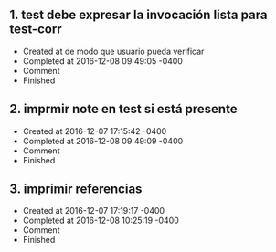 ## 1. test debe expresar la invocación lista para test-corr
- Created at    de modo que usuario pueda verificar
- Completed at 2016-12-08 09:49:05 -0400
- Comment      
- Finished     

## 2. imprmir note en test si está presente
- Created at   2016-12-07 17:15:42 -0400
- Completed at 2016-12-08 09:49:09 -0400
- Comment      
- Finished     

## 3. imprimir referencias
- Created at   2016-12-07 17:19:17 -0400
- Completed at 2016-12-08 10:25:19 -0400
- Comment      
- Finished     


